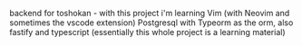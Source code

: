 backend for toshokan - with this project i'm learning Vim (with Neovim and sometimes the vscode extension) Postgresql with Typeorm as the orm, also fastify and typescript (essentially this whole project is a learning material)


